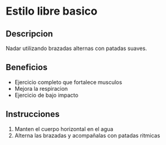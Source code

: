 # Estilo libre basico

## Descripcion
Nadar utilizando brazadas alternas con patadas suaves.

## Beneficios
- Ejercicio completo que fortalece musculos
- Mejora la respiracion
- Ejercicio de bajo impacto

## Instrucciones
1. Manten el cuerpo horizontal en el agua
2. Alterna las brazadas y acompañalas con patadas ritmicas
